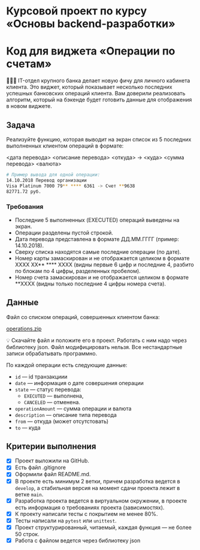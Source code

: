 # Курсовой проект по курсу «Основы backend-разработки»

# Код для виджета «Операции по счетам»

<aside>
👨🏻‍💻 IT-отдел крупного банка делает новую фичу для личного кабинета клиента. Это виджет, который показывает несколько последних успешных банковских операций клиента. Вам доверили реализовать алгоритм, который на бэкенде будет готовить данные для отображения в новом виджете.

</aside>

## Задача

Реализуйте функцию, которая выводит на экран список из 5 последних выполненных клиентом операций в формате:

<дата перевода> <описание перевода>
<откуда> -> <куда>
<сумма перевода> <валюта>

```bash
# Пример вывода для одной операции:
14.10.2018 Перевод организации
Visa Platinum 7000 79** **** 6361 -> Счет **9638
82771.72 руб.
```

### Требования

- Последние 5 выполненных (EXECUTED) операций выведены на экран.
- Операции разделены пустой строкой.
- Дата перевода представлена в формате ДД.ММ.ГГГГ (пример: 14.10.2018).
- Сверху списка находятся самые последние операции (по дате).
- Номер карты замаскирован и не отображается целиком в формате  XXXX XX** **** XXXX (видны первые 6 цифр и последние 4, разбито по блокам по 4 цифры, разделенных пробелом).
- Номер счета замаскирован и не отображается целиком в формате  **XXXX 
(видны только последние 4 цифры номера счета).

## Данные

Файл со списком операций, совершенных клиентом банка:

[operations.zip](https://s3-us-west-2.amazonaws.com/secure.notion-static.com/dd686a1e-f5aa-4c73-b4f2-163a93b8432b/operations.zip)

<aside>
💡 Скачайте файл и положите его в проект. Работать с ним надо через библиотеку json. Файл модифицировать нельзя. Все нестандартные записи обрабатывать программно.

</aside>

По каждой операции есть следующие данные:

- `id` — id транзакциии
- `date` — информация о дате совершения операции
- `state` — статус перевода:
    - `EXECUTED`  — выполнена,
    - `CANCELED`  — отменена.
- `operationAmount` — сумма операции и валюта
- `description` — описание типа перевода
- `from` — откуда (может отсутстовать)
- `to` — куда

## Критерии выполнения

- [x]  Проект выложили на GitHub.
- [x]  Есть файл .gitignore
- [x]  Оформили файл README.md.
- [x]  В проекте есть минимум 2 ветки, причем разработка ведется в `develop`, а стабильная версия на момент сдачи проекта лежит в ветке `main`.
- [x]  Разработка проекта ведется в виртуальном окружении, в проекте есть информация о требованиях проекта (зависимостях).
- [x]  К проекту написали тесты с покрытием не менее 80%.
- [x]  Тесты написали на `pytest` или `unittest`.
- [x]  Проект структурированный, читаемый, каждая функция — не более 50 строк.
- [x]  Работа с файлом ведется через библиотеку json